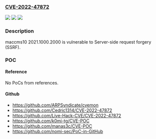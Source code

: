 ### [CVE-2022-47872](https://cve.mitre.org/cgi-bin/cvename.cgi?name=CVE-2022-47872)
![](https://img.shields.io/static/v1?label=Product&message=n%2Fa&color=blue)
![](https://img.shields.io/static/v1?label=Version&message=n%2Fa&color=blue)
![](https://img.shields.io/static/v1?label=Vulnerability&message=n%2Fa&color=brighgreen)

### Description

maccms10 2021.1000.2000 is vulnerable to Server-side request forgery (SSRF).

### POC

#### Reference
No PoCs from references.

#### Github
- https://github.com/ARPSyndicate/cvemon
- https://github.com/Cedric1314/CVE-2022-47872
- https://github.com/Live-Hack-CVE/CVE-2022-47872
- https://github.com/k0mi-tg/CVE-POC
- https://github.com/manas3c/CVE-POC
- https://github.com/nomi-sec/PoC-in-GitHub

